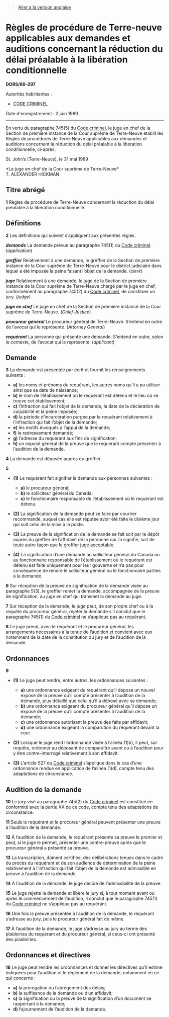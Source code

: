 > [Aller à la version anglaise](/en/Regulations/Statutory%20Orders%20and%20Regulations/89/297.md)

# Règles de procédure de Terre-neuve applicables aux demandes et auditions concernant la réduction du délai préalable à la libération conditionnelle

**DORS/89-297**

Autorités habilitantes : 
- [CODE CRIMINEL](/fr/Lois/Lois%20révisées%20du%20Canada/C/C-46.md)

Date d'enregistrement : 2 juin 1989

----------

En vertu du paragraphe 745(5) du [Code criminel](/fr/Lois/Lois%20révisées%20du%20Canada/C/C-46.md), le juge en chef de la Section de première instance de la Cour suprême de Terre-Neuve établit les Règles de procédures de Terre-Neuve applicables aux demandes et auditions concernant la réduction du délai préalable à la libération conditionnelle, ci-après.

St. John’s (Terre-Neuve), le 31 mai 1989


<p>*Le juge en chef de la Cour suprême de Terre-Neuve*<br />T. ALEXANDER HICKMAN<br /></p>




## Titre abrégé


**1** Règles de procédure de Terre-Neuve concernant la réduction du délai préalable à la libération conditionnelle.




## Définitions


**2** Les définitions qui suivent s’appliquent aux présentes règles.

***demande*** La demande prévue au paragraphe 745(1) du [Code criminel](/fr/Lois/Lois%20révisées%20du%20Canada/C/C-46.md). (*application*)

***greffier*** Relativement à une demande, le greffier de la Section de première instance de la Cour suprême de Terre-Neuve pour le district judiciaire dans lequel a été imposée la peine faisant l’objet de la demande. (*clerk*)

***juge*** Relativement à une demande, le juge de la Section de première instance de la Cour suprême de Terre-Neuve chargé par le juge en chef, conformément au paragraphe 745(2) du [Code criminel](/fr/Lois/Lois%20révisées%20du%20Canada/C/C-46.md), de constituer un jury. (*judge*)

***juge en chef*** Le juge en chef de la Section de première instance de la Cour suprême de Terre-Neuve. (*Chief Justice*)

***procureur général*** Le procureur général de Terre-Neuve. S’entend en outre de l’avocat qui le représente. (*Attorney General*)

***requérant*** La personne qui présente une demande. S’entend en outre, selon le contexte, de l’avocat qui la représente. (*applicant*)




## Demande


**3** La demande est présentée par écrit et fournit les renseignements suivants :
- **a)** les noms et prénoms du requérant, les autres noms qu’il a pu utiliser ainsi que sa date de naissance;
- **b)** le nom de l’établissement où le requérant est détenu et le lieu où se trouve cet établissement;
- **c)** l’infraction qui fait l’objet de la demande, la date de la déclaration de culpabilité et la peine imposée;
- **d)** la période d’incarcération purgée par le requérant relativement à l’infraction qui fait l’objet de la demande;
- **e)** les motifs invoqués à l’appui de la demande;
- **f)** le redressement demandé;
- **g)** l’adresse du requérant aux fins de signification;
- **h)** un exposé général de la preuve que le requérant compte présenter à l’audition de la demande.



**4** La demande est déposée auprès du greffier.



**5** 

- **(1)** Le requérant fait signifier la demande aux personnes suivantes :
	- **a)** le procureur général;
	- **b)** le solliciteur général du Canada;
	- **c)** le fonctionnaire responsable de l’établissement où le requérant est détenu.

- **(2)** La signification de la demande peut se faire par courrier recommandé, auquel cas elle est réputée avoir été faite le dixième jour qui suit celui de la mise à la poste.

- **(3)** La preuve de la signification de la demande se fait soit par le dépôt auprès du greffier de l’affidavit de la personne qui l’a signifié, soit de toute autre façon que le greffier juge acceptable.

- **(4)** La signification d’une demande au solliciteur général du Canada ou au fonctionnaire responsable de l’établissement où le requérant est détenu est faite uniquement pour leur gouverne et n’a pas pour conséquence de rendre le solliciteur général ou le fonctionnaire parties à la demande.



**6** Sur réception de la preuve de signification de la demande visée au paragraphe 5(3), le greffier remet la demande, accompagnée de la preuve de signification, au juge en chef qui transmet la demande au juge.



**7** Sur réception de la demande, le juge peut, de son propre chef ou à la requête du procureur général, rejeter la demande s’il conclut que le paragraphe 745(1) du [Code criminel](/fr/Lois/Lois%20révisées%20du%20Canada/C/C-46.md) ne s’applique pas au requérant.



**8** Le juge prend, avec le requérant et le procureur général, les arrangements nécessaires à la tenue de l’audition et convient avec eux notamment de la date de la constitution du jury et de l’audition de la demande.




## Ordonnances


**9** 

- **(1)** Le juge peut rendre, entre autres, les ordonnances suivantes :
	- **a)** une ordonnance exigeant du requérant qu’il dépose un nouvel exposé de la preuve qu’il compte présenter à l’audition de la demande, plus détaillé que celui qu’il a déposé avec sa demande;
	- **b)** une ordonnance exigeant du procureur général qu’il dépose un exposé de la preuve qu’il compte présenter à l’audition de la demande;
	- **c)** une ordonnance autorisant la preuve des faits par affidavit;
	- **d)** une ordonnance exigeant la comparution du requérant devant la cour.

- **(2)** Lorsque le juge rend l’ordonnance visée à l’alinéa (1)b), il peut, sur requête, ordonner au déposant de comparaître avant ou à l’audition pour y être contre-interrogé relativement à son affidavit.

- **(3)** L’article 527 du [Code criminel](/fr/Lois/Lois%20révisées%20du%20Canada/C/C-46.md) s’applique dans le cas d’une ordonnance rendue en application de l’alinéa (1)d), compte tenu des adaptations de circonstance.




## Audition de la demande


**10** Le jury visé au paragraphe 745(2) du [Code criminel](/fr/Lois/Lois%20révisées%20du%20Canada/C/C-46.md) est constitué en conformité avec la partie XX de ce code, compte tenu des adaptations de circonstance.



**11** Seuls le requérant et le procureur général peuvent présenter une preuve à l’audition de la demande.



**12** À l’audition de la demande, le requérant présente sa preuve le premier et peut, si le juge le permet, présenter une contre-preuve après que le procureur général a présenté sa preuve.



**13** La transcription, dûment certifiée, des délibérations tenues dans le cadre du procès du requérant et de son audience de détermination de la peine relativement à l’infraction qui fait l’objet de la demande est admissible en preuve à l’audition de la demande.



**14** À l’audition de la demande, le juge décide de l’admissibilité de la preuve.



**15** Le juge rejette la demande et libère le jury si, à tout moment avant ou après le commencement de l’audition, il conclut que le paragraphe 745(1) du [Code criminel](/fr/Lois/Lois%20révisées%20du%20Canada/C/C-46.md) ne s’applique pas au requérant.



**16** Une fois la preuve présentée à l’audition de la demande, le requérant s’adresse au jury, puis le procureur général fait de même.



**17** À l’audition de la demande, le juge s’adresse au jury au terme des plaidoiries du requérant et du procureur général, si ceux-ci ont présenté des plaidoiries.




## Ordonnances et directives


**18** Le juge peut rendre les ordonnances et donner les directives qu’il estime indiquées pour l’audition et le règlement de la demande, notamment en ce qui concerne :
- **a)** la prorogation ou l’abrégement des délais;
- **b)** la suffisance de la demande ou d’un affidavit;
- **c)** la signification ou la preuve de la signification d’un document se rapportant à la demande;
- **d)** l’ajournement de l’audition de la demande.


